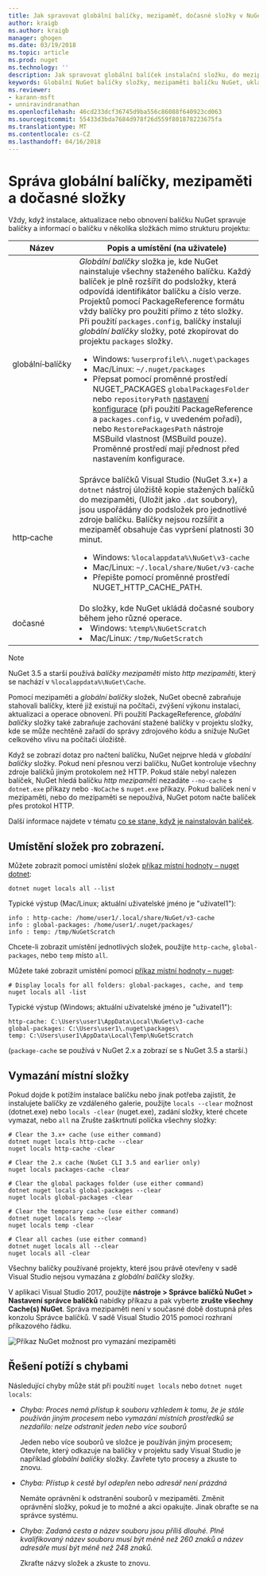 ```yaml
---
title: Jak spravovat globální balíčky, mezipaměť, dočasné složky v NuGet | Microsoft Docs
author: kraigb
ms.author: kraigb
manager: ghogen
ms.date: 03/19/2018
ms.topic: article
ms.prod: nuget
ms.technology: ''
description: Jak spravovat globální balíček instalační složku, do mezipaměti balíček a dočasné složky, které existují v počítači, které se použijí při instalaci, obnovení a aktualizaci balíčků.
keywords: Globální NuGet balíčky složky, mezipaměti balíčku NuGet, ukládání do mezipaměti balíčku, balíčku instalační složku, mezipaměti NuGet, Správa mezipaměti, místní mezipaměti NuGet, globální mezipaměti NuGet, místní hodnoty – příkaz NuGet, vymazání mezipaměti
ms.reviewer:
- karann-msft
- unniravindranathan
ms.openlocfilehash: 46cd233dcf36745d9ba556c86088f640923cd063
ms.sourcegitcommit: 55433d3bda7684d978f26d559f801878223675fa
ms.translationtype: MT
ms.contentlocale: cs-CZ
ms.lasthandoff: 04/16/2018
---
```

# <a name="managing-the-global-packages-cache-and-temp-folders"></a>Správa globální balíčky, mezipaměti a dočasné složky

Vždy, když instalace, aktualizace nebo obnovení balíčku NuGet spravuje balíčky a informací o balíčku v několika složkách mimo strukturu projektu:

| Název | Popis a umístění (na uživatele)|
| --- | --- |
| globální&#8209;balíčky | *Globální balíčky* složka je, kde NuGet nainstaluje všechny staženého balíčku. Každý balíček je plně rozšířit do podsložky, která odpovídá identifikátor balíčku a číslo verze. Projektů pomocí PackageReference formátu vždy balíčky pro použití přímo z této složky. Při použití `packages.config`, balíčky instalují *globální balíčky* složky, poté zkopírovat do projektu `packages` složky.<br/><ul><li>Windows: `%userprofile%\.nuget\packages`</li><li>Mac/Linux: `~/.nuget/packages`</li><li>Přepsat pomocí proměnné prostředí NUGET_PACKAGES `globalPackagesFolder` nebo `repositoryPath` [nastavení konfigurace](../reference/nuget-config-file.md#config-section) (při použití PackageReference a `packages.config`, v uvedeném pořadí), nebo `RestorePackagesPath` nástroje MSBuild vlastnost (MSBuild pouze). Proměnné prostředí mají přednost před nastavením konfigurace.</li></ul> |
| http&#8209;cache | Správce balíčků Visual Studio (NuGet 3.x+) a `dotnet` nástroj úložiště kopie stažených balíčků do mezipaměti, (Uložit jako `.dat` soubory), jsou uspořádány do podsložek pro jednotlivé zdroje balíčku. Balíčky nejsou rozšířit a mezipaměť obsahuje čas vypršení platnosti 30 minut.<br/><ul><li>Windows: `%localappdata%\NuGet\v3-cache`</li><li>Mac/Linux: `~/.local/share/NuGet/v3-cache`</li><li>Přepište pomocí proměnné prostředí NUGET_HTTP_CACHE_PATH.</li></ul> |
| dočasné | Do složky, kde NuGet ukládá dočasné soubory během jeho různé operace.<br/><li>Windows: `%temp%\NuGetScratch`</li><li>Mac/Linux: `/tmp/NuGetScratch`</li></ul> |

> [!Note]
> NuGet 3.5 a starší používá *balíčky mezipaměti* místo *http mezipaměti*, který se nachází v `%localappdata%\NuGet\Cache`.

Pomocí mezipaměti a *globální balíčky* složek, NuGet obecně zabraňuje stahovali balíčky, které již existují na počítači, zvýšení výkonu instalaci, aktualizaci a operace obnovení. Při použití PackageReference, *globální balíčky* složky také zabraňuje zachování stažené balíčky v projektu složky, kde se může nechtěně zařadí do správy zdrojového kódu a snižuje NuGet celkového vlivu na počítači úložiště.

Když se zobrazí dotaz pro načtení balíčku, NuGet nejprve hledá v *globální balíčky* složky. Pokud není přesnou verzi balíčku, NuGet kontroluje všechny zdroje balíčků jiným protokolem než HTTP. Pokud stále nebyl nalezen balíček, NuGet hledá balíčku *http mezipaměti* nezadáte `--no-cache` s `dotnet.exe` příkazy nebo `-NoCache` s `nuget.exe` příkazy. Pokud balíček není v mezipaměti, nebo do mezipaměti se nepoužívá, NuGet potom načte balíček přes protokol HTTP.

Další informace najdete v tématu [co se stane, když je nainstalován balíček](ways-to-install-a-package.md#what-happens-when-a-package-is-installed).

## <a name="viewing-folder-locations"></a>Umístění složek pro zobrazení.

Můžete zobrazit pomocí umístění složek [příkaz místní hodnoty – nuget dotnet](/dotnet/core/tools/dotnet-nuget-locals):

```cli
dotnet nuget locals all --list
```

Typické výstup (Mac/Linux; aktuální uživatelské jméno je "uživatel1"):

```output
info : http-cache: /home/user1/.local/share/NuGet/v3-cache
info : global-packages: /home/user1/.nuget/packages/
info : temp: /tmp/NuGetScratch
```

Chcete-li zobrazit umístění jednotlivých složek, použijte `http-cache`, `global-packages`, nebo `temp` místo `all`. 

Můžete také zobrazit umístění pomocí [příkaz místní hodnoty – nuget](../tools/cli-ref-locals.md):

```cli
# Display locals for all folders: global-packages, cache, and temp
nuget locals all -list
```

Typické výstup (Windows; aktuální uživatelské jméno je "uživatel1"):

```output
http-cache: C:\Users\user1\AppData\Local\NuGet\v3-cache
global-packages: C:\Users\user1\.nuget\packages\
temp: C:\Users\user1\AppData\Local\Temp\NuGetScratch
```

(`package-cache` se používá v NuGet 2.x a zobrazí se s NuGet 3.5 a starší.)

## <a name="clearing-local-folders"></a>Vymazání místní složky

Pokud dojde k potížím instalace balíčku nebo jinak potřeba zajistit, že instalujete balíčky ze vzdáleného galerie, použijte `locals --clear` možnost (dotnet.exe) nebo `locals -clear` (nuget.exe), zadání složky, které chcete vymazat, nebo `all` na Zrušte zaškrtnutí políčka všechny složky:

```cli
# Clear the 3.x+ cache (use either command)
dotnet nuget locals http-cache --clear
nuget locals http-cache -clear

# Clear the 2.x cache (NuGet CLI 3.5 and earlier only)
nuget locals packages-cache -clear

# Clear the global packages folder (use either command)
dotnet nuget locals global-packages --clear
nuget locals global-packages -clear

# Clear the temporary cache (use either command)
dotnet nuget locals temp --clear
nuget locals temp -clear

# Clear all caches (use either command)
dotnet nuget locals all --clear
nuget locals all -clear
```

Všechny balíčky používané projekty, které jsou právě otevřeny v sadě Visual Studio nejsou vymazána z *globální balíčky* složky.

V aplikaci Visual Studio 2017, použijte **nástroje > Správce balíčků NuGet > Nastavení správce balíčků** nabídky příkazu a pak vyberte **zrušte všechny Cache(s) NuGet**. Správa mezipaměti není v současné době dostupná přes konzolu Správce balíčků. V sadě Visual Studio 2015 pomocí rozhraní příkazového řádku.

![Příkaz NuGet možnost pro vymazání mezipaměti](media/options-clear-caches.png)

## <a name="troubleshooting-errors"></a>Řešení potíží s chybami

Následující chyby může stát při použití `nuget locals` nebo `dotnet nuget locals`:

- *Chyba: Proces nemá přístup k souboru <package> vzhledem k tomu, že je stále používán jiným procesem* nebo *vymazání místních prostředků se nezdařilo: nelze odstranit jeden nebo více souborů*

    Jeden nebo více souborů ve složce je používán jiným procesem; Otevřete, který odkazuje na balíčky v projektu sady Visual Studio je například *globální balíčky* složky. Zavřete tyto procesy a zkuste to znovu.

- *Chyba: Přístup k cestě <path> byl odepřen* nebo *adresář není prázdná*

    Nemáte oprávnění k odstranění souborů v mezipaměti. Změnit oprávnění složky, pokud je to možné a akci opakujte. Jinak obraťte se na správce systému.

- *Chyba: Zadaná cesta a název souboru jsou příliš dlouhé. Plně kvalifikovaný název souboru musí být méně než 260 znaků a název adresáře musí být méně než 248 znaků.*

    Zkraťte názvy složek a zkuste to znovu.
